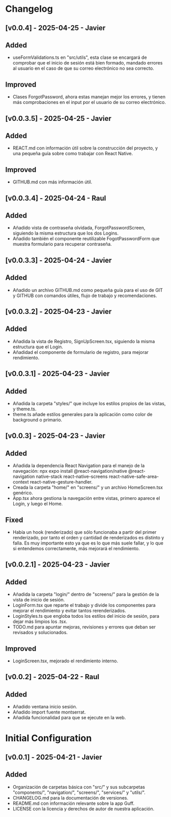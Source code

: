 # Changelog

## [v0.0.4] - 2025-04-25 - Javier
## Added
- useFormValidations.ts en "src/utils", esta clase se encargará de comprobar que el inicio de sesión está bien formado, mandado errores al usuario en el caso de que su correo electrónico no sea correcto.
## Improved
- Clases ForgotPassword, ahora estas manejan mejor los errores, y tienen más comprobaciones en el input por el usuario de su correo electrónico.

## [v0.0.3.5] - 2025-04-25 - Javier
## Added
- REACT.md con información útil sobre la construcción del proyecto, y una pequeña guía sobre como trabajar con React Native.
## Improved
- GITHUB.md con más información útil.

## [v0.0.3.4] - 2025-04-24 - Raul
## Added
- Añadido vista de contraseña olvidada, ForgotPasswordScreen, siguiendo la misma estructura que los dos Logins.
- Añadido también el componente reutilizable FogotPasswordForm que muestra formulario para recuperar contraseña.
## [v0.0.3.3] - 2025-04-24 - Javier
## Added
- Añadido un archivo GITHUB.md como pequeña guía para el uso de GIT y GITHUB con comandos útiles, flujo de trabajo y recomendaciones.

## [v0.0.3.2] - 2025-04-23 - Javier
## Added
- Añadida la vista de Registro, SignUpScreen.tsx, siguiendo la misma estructura que el Login.
- Añadidad el componente de formulario de registro, para mejorar rendimiento.

## [v0.0.3.1] - 2025-04-23 - Javier
## Added
- Añadida la carpeta "styles/" que incluye los estilos propios de las vistas, y theme.ts.
- theme.ts añade estilos generales para la aplicación como color de background o primario.

## [v0.0.3] - 2025-04-23 - Javier
## Added
- Añadida la dependencia React Navigation para el manejo de la navegación: npx expo install @react-navigation/native @react-navigation native-stack react-native-screens react-native-safe-area-context react-native-gesture-handler.
- Creada la carpeta "home/" en "screens/" y un archivo HomeScreen.tsx genérico.
- App.tsx ahora gestiona la navegación entre vistas, primero aparece el Login, y luego el Home.
## Fixed
- Había un hook (renderizado) que sólo funcionaba a partir del primer renderizado, por tanto el orden y cantidad de renderizados es distinto y falla. Es muy importante esto ya que es lo que más suele fallar, y lo que si entendemos correctamente, más mejorará el rendimiento.


## [v0.0.2.1] - 2025-04-23 - Javier
## Added
- Añadida la carpeta "login/" dentro de "screens/" para la gestión de la vista de inicio de sesión.
- LoginForm.tsx que reparte el trabajo y divide los componentes para mejorar el rendimiento y evitar tantos rerenderizados.
- LoginStyles.ts que engloba todos los estilos del inicio de sesión, para dejar más limpios los .tsx.
- TODO.md para apuntar mejoras, revisiones y errores que deban ser revisados y solucionados.
## Improved
- LoginScreen.tsx, mejorado el rendimiento interno.

## [v0.0.2] - 2025-04-22 - Raul
## Added
- Añadido ventana inicio sesión.
- Añadido import fuente montserrat.
- Añadida funcionalidad para que se ejecute en la web.

# Initial Configuration
## [v0.0.1] - 2025-04-21 - Javier
## Added
- Organización de carpetas básica con "src/" y sus subcarpetas "components/", "navigation/", "screens/", "services/" y "utils/".
- CHANGELOG.md para la documentación de versiones.
- README.md con información relevante sobre la app Guff.
- LICENSE con la licencia y derechos de autor de nuestra aplicación.
  